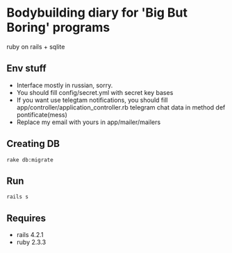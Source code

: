 # Bodybuilding diary for 'Big But Boring' programs
ruby on rails + sqlite

## Env stuff
* Interface mostly in russian, sorry.
* You should fill config/secret.yml with secret key bases
* If you want use telegtam notifications, you should fill app/controller/application_controller.rb telegram chat data in method def pontificate(mess)
* Replace my email with yours in app/mailer/mailers

## Creating DB
```console
rake db:migrate
```

## Run
```console
rails s
```

## Requires
* rails 4.2.1
* ruby 2.3.3
